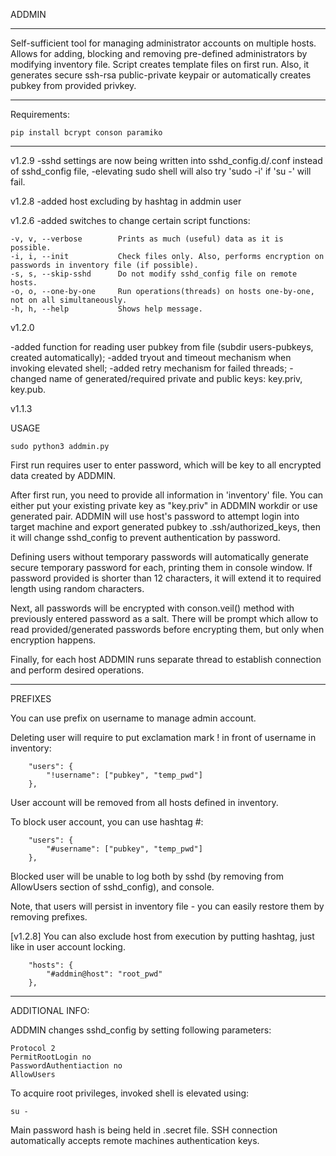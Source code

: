 
ADDMIN

-------------------------------

Self-sufficient tool for managing administrator accounts on multiple hosts. Allows for adding, blocking and removing 
pre-defined administrators by modifying inventory file. Script creates template files on first run. Also, it 
generates secure ssh-rsa public-private keypair or automatically creates pubkey from provided privkey.

-------------------------------

Requirements:

    pip install bcrypt conson paramiko

-------------------------------
v1.2.9
-sshd settings are now being written into sshd_config.d/<hostname>.conf instead of sshd_config file,
-elevating sudo shell will also try 'sudo -i' if 'su -' will fail.


v1.2.8
-added host excluding by hashtag in addmin user

v1.2.6
-added switches to change certain script functions:

    -v, v, --verbose        Prints as much (useful) data as it is possible.
    -i, i, --init           Check files only. Also, performs encryption on passwords in inventory file (if possible). 
    -s, s, --skip-sshd      Do not modify sshd_config file on remote hosts.
    -o, o, --one-by-one     Run operations(threads) on hosts one-by-one, not on all simultaneously.
    -h, h, --help           Shows help message.

v1.2.0

-added function for reading user pubkey from file (subdir users-pubkeys, created automatically);
-added tryout and timeout mechanism when invoking elevated shell;
-added retry mechanism for failed threads;
-changed name of generated/required private and public keys: key.priv, key.pub.

v1.1.3

USAGE

    sudo python3 addmin.py

First run requires user to enter password, which will be key to all encrypted data created by ADDMIN.

After first run, you need to provide all information in 'inventory' file. You can either put your existing private key 
as "key.priv" in ADDMIN workdir or use generated pair. ADDMIN will use host's password to attempt login into target 
machine and export generated pubkey to .ssh/authorized_keys, then it will change sshd_config to prevent authentication
by password.

Defining users without temporary passwords will automatically generate secure temporary password for each, printing
them in console window. If password provided is shorter than 12 characters, it will extend it to required length using
random characters.

Next, all passwords will be encrypted with conson.veil() method with previously entered password as a salt. There will
be prompt which allow to read provided/generated passwords before encrypting them, but only when encryption happens.

Finally, for each host ADDMIN runs separate thread to establish connection and perform desired operations.

-------------------------------

PREFIXES

You can use prefix on username to manage admin account.

Deleting user will require to put exclamation mark ! in front of username in inventory:

        "users": {
            "!username": ["pubkey", "temp_pwd"]
        },

User account will be removed from all hosts defined in inventory.
             
To block user account, you can use hashtag #:

        "users": {
            "#username": ["pubkey", "temp_pwd"]
        },

Blocked user will be unable to log both by sshd (by removing from AllowUsers section of sshd_config), and console.

Note, that users will persist in inventory file - you can easily restore them by removing prefixes.

[v1.2.8] You can also exclude host from execution by putting hashtag, just like in user account locking.

        "hosts": {
            "#addmin@host": "root_pwd"
        },

-------------------------------

ADDITIONAL INFO:

ADDMIN changes sshd_config by setting following parameters:

    Protocol 2
    PermitRootLogin no
    PasswordAuthentiaction no
    AllowUsers

To acquire root privileges, invoked shell is elevated using:

    su -

Main password hash is being held in .secret file.
SSH connection automatically accepts remote machines authentication keys.